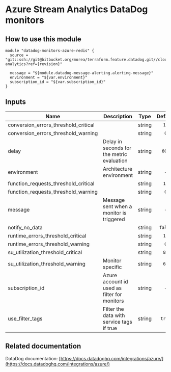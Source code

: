Azure Stream Analytics DataDog monitors
=======================================

How to use this module
----------------------

```
module "datadog-monitors-azure-redis" {
  source = "git::ssh://git@bitbucket.org/morea/terraform.feature.datadog.git//cloud/azure/stream-analytics?ref={revision}"

  message = "${module.datadog-message-alerting.alerting-message}"
  environment = "${var.environment}"
  subscription_id = "${var.subscription_id}"
}
```

Inputs
------

| Name | Description | Type | Default | Required |
|------|-------------|:----:|:-----:|:-----:|
| conversion_errors_threshold_critical |  | string | `10` | no |
| conversion_errors_threshold_warning |  | string | `0` | no |
| delay | Delay in seconds for the metric evaluation | string | `600` | no |
| environment | Architecture environment | string | - | yes |
| function_requests_threshold_critical |  | string | `10` | no |
| function_requests_threshold_warning |  | string | `0` | no |
| message | Message sent when a monitor is triggered | string | - | yes |
| notify_no_data |  | string | `false` | no |
| runtime_errors_threshold_critical |  | string | `10` | no |
| runtime_errors_threshold_warning |  | string | `0` | no |
| su_utilization_threshold_critical |  | string | `80` | no |
| su_utilization_threshold_warning | Monitor specific | string | `60` | no |
| subscription_id | Azure account id used as filter for monitors | string | - | yes |
| use_filter_tags | Filter the data with service tags if true | string | `true` | no |

Related documentation
---------------------

DataDog documentation: [https://docs.datadoghq.com/integrations/azure/](https://docs.datadoghq.com/integrations/azure/)
